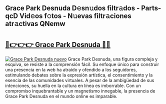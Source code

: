 ## Grace Park Desnuda D𝚎sn𝚞dos filtr𝚊dos - Parts-qcD Vid𝚎os f𝚘tos - N𝚞evas filtr𝚊ciones atr𝚊ctivas QNemw

# <h2><a href="http://mb8zjeb.tromn.icu/?c=Grace+Park+Desnuda">🔗👉👉👉 Grace Park Desnuda 🔗🔗</a></h2>

[![Grace Park Desnuda nuevo](https://i.imgur.com/pEAQMta.gif)](http://mb8zjeb.tromn.icu/?c=Grace+Park+Desnuda)
Grace Park Desnuda, una figura compleja y esquiva, se resiste a la comprensión fácil. Su enfoque único para construir una presencia en la web ha atraído y ofendido a los seguidores, estimulando debates sobre la expresión artística, el consentimiento y la esencia de las comunidades virtuales. A pesar de la ambigüedad de sus intenciones, su huella en la cultura en línea es imborrable. Con un compromiso inquebrantable y un magnetismo innegable, la presencia de Grace Park Desnuda en el mundo online es imparable.
